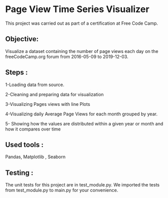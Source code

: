 # Page View Time Series Visualizer

This project was carried out as part of a certification at Free Code Camp.

## Objective: 
Visualize a dataset containing the number of page views each day on the freeCodeCamp.org forum from 2016-05-09 to 2019-12-03.


## Steps :

1-Loading data from source.

2-Cleaning and preparing data for visualization

3-Visualizing Pages views with line Plots

4-Visualizing daily Average Page Views for each month grouped by year.

5- Showing  how the values are distributed within a given year or month and how it compares over time


## Used tools :
Pandas, Matplotlib , Seaborn

## Testing :

The unit tests for this project are in test_module.py. We imported the tests from test_module.py to main.py for your convenience.


